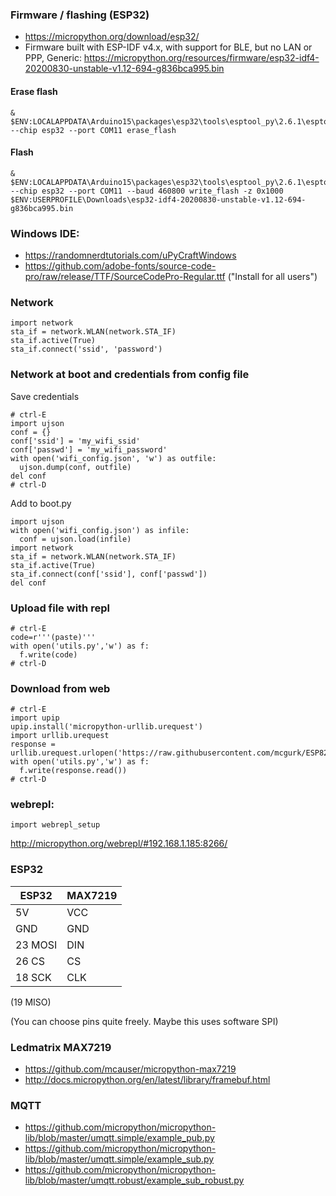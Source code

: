 ### Firmware / flashing (ESP32)
- https://micropython.org/download/esp32/
- Firmware built with ESP-IDF v4.x, with support for BLE, but no LAN or PPP, Generic: https://micropython.org/resources/firmware/esp32-idf4-20200830-unstable-v1.12-694-g836bca995.bin

#### Erase flash
```
& $ENV:LOCALAPPDATA\Arduino15\packages\esp32\tools\esptool_py\2.6.1\esptool.exe --chip esp32 --port COM11 erase_flash
```
#### Flash
```
& $ENV:LOCALAPPDATA\Arduino15\packages\esp32\tools\esptool_py\2.6.1\esptool.exe --chip esp32 --port COM11 --baud 460800 write_flash -z 0x1000 $ENV:USERPROFILE\Downloads\esp32-idf4-20200830-unstable-v1.12-694-g836bca995.bin
```
### Windows IDE:
- https://randomnerdtutorials.com/uPyCraftWindows
- https://github.com/adobe-fonts/source-code-pro/raw/release/TTF/SourceCodePro-Regular.ttf ("Install for all users")

### Network
```
import network
sta_if = network.WLAN(network.STA_IF)
sta_if.active(True)
sta_if.connect('ssid', 'password')
```
### Network at boot and credentials from config file
Save credentials
```
# ctrl-E
import ujson
conf = {}
conf['ssid'] = 'my_wifi_ssid'
conf['passwd'] = 'my_wifi_password'
with open('wifi_config.json', 'w') as outfile:
  ujson.dump(conf, outfile)
del conf
# ctrl-D
```
Add to boot.py
```
import ujson
with open('wifi_config.json') as infile:
  conf = ujson.load(infile)
import network
sta_if = network.WLAN(network.STA_IF)
sta_if.active(True)
sta_if.connect(conf['ssid'], conf['passwd'])
del conf
```

### Upload file with repl
```
# ctrl-E
code=r'''(paste)'''
with open('utils.py','w') as f:
  f.write(code)
# ctrl-D
```

### Download from web
```
# ctrl-E
import upip
upip.install('micropython-urllib.urequest')
import urllib.urequest
response = urllib.urequest.urlopen('https://raw.githubusercontent.com/mcgurk/ESP8266_MQTT_ledmatrixdisplay/master/micropython/utils.py')
with open('utils.py','w') as f:
  f.write(response.read())
# ctrl-D
```

### webrepl:
```
import webrepl_setup
```
http://micropython.org/webrepl/#192.168.1.185:8266/

### ESP32
ESP32 | MAX7219
--- | ---
5V | VCC
GND	| GND
23 MOSI	| DIN
26 CS	| CS
18 SCK | CLK
(19 MISO)

(You can choose pins quite freely. Maybe this uses software SPI)

### Ledmatrix MAX7219
- https://github.com/mcauser/micropython-max7219
- http://docs.micropython.org/en/latest/library/framebuf.html

### MQTT
- https://github.com/micropython/micropython-lib/blob/master/umqtt.simple/example_pub.py
- https://github.com/micropython/micropython-lib/blob/master/umqtt.simple/example_sub.py
- https://github.com/micropython/micropython-lib/blob/master/umqtt.robust/example_sub_robust.py

